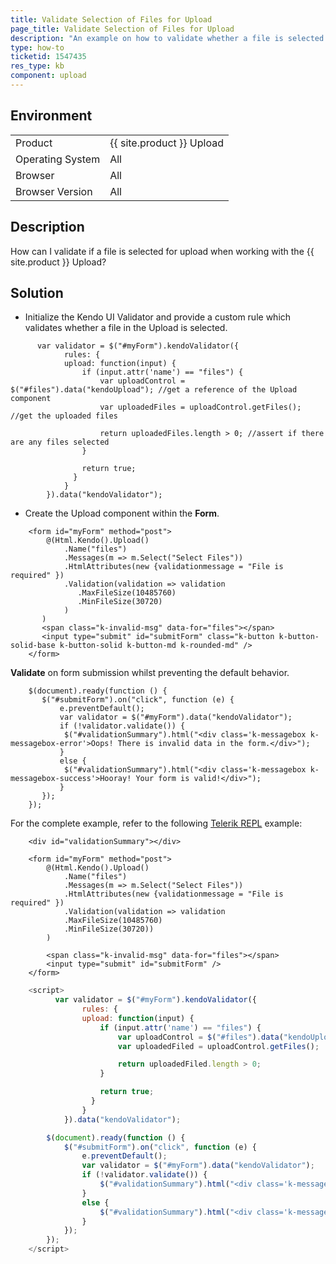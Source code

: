 ```yaml
---
title: Validate Selection of Files for Upload
page_title: Validate Selection of Files for Upload
description: "An example on how to validate whether a file is selected for upload in the {{ site.product }} Upload by using the Kendo UI Validator."
type: how-to
ticketid: 1547435
res_type: kb
component: upload
---
```


## Environment

<table>
 <tr>
  <td>Product</td>
  <td>{{ site.product }} Upload</td>
 </tr>
 <tr>
  <td>Operating System</td>
  <td>All</td>
 </tr>
 <tr>
  <td>Browser</td>
  <td>All</td>
 </tr>
 <tr>
  <td>Browser Version</td>
  <td>All</td>
 </tr>
</table>

## Description

How can I validate if a file is selected for upload when working with the {{ site.product }} Upload?

## Solution

* Initialize the Kendo UI Validator and provide a custom rule which validates whether a file in the Upload is selected.

```
      var validator = $("#myForm").kendoValidator({
            rules: {
            upload: function(input) {
                if (input.attr('name') == "files") {
                    var uploadControl = $("#files").data("kendoUpload"); //get a reference of the Upload component
                    var uploadedFiles = uploadControl.getFiles(); //get the uploaded files

                    return uploadedFiles.length > 0; //assert if there are any files selected
                }

                return true;
              }
            }
        }).data("kendoValidator");
```
* Create the Upload component within the **Form**.

```
    <form id="myForm" method="post">
        @(Html.Kendo().Upload()
            .Name("files")
            .Messages(m => m.Select("Select Files"))
            .HtmlAttributes(new {validationmessage = "File is required" })
            .Validation(validation => validation
               .MaxFileSize(10485760)
               .MinFileSize(30720)
            )
       )
       <span class="k-invalid-msg" data-for="files"></span>
       <input type="submit" id="submitForm" class="k-button k-button-solid-base k-button-solid k-button-md k-rounded-md" />
    </form>
```
**Validate** on form submission whilst preventing the default behavior.

```
    $(document).ready(function () {
       $("#submitForm").on("click", function (e) {
           e.preventDefault();
           var validator = $("#myForm").data("kendoValidator");
           if (!validator.validate()) {
            $("#validationSummary").html("<div class='k-messagebox k-messagebox-error'>Oops! There is invalid data in the form.</div>");
           }
           else {
            $("#validationSummary").html("<div class='k-messagebox k-messagebox-success'>Hooray! Your form is valid!</div>");
           }
       });
    });
```
For the complete example, refer to the following [Telerik REPL](https://netcorerepl.telerik.com/wwYPwobp35zcEZ9d17) example:

```Index.cshtml
    <div id="validationSummary"></div>

    <form id="myForm" method="post">
        @(Html.Kendo().Upload()
            .Name("files")
            .Messages(m => m.Select("Select Files"))
            .HtmlAttributes(new {validationmessage = "File is required" })
            .Validation(validation => validation
            .MaxFileSize(10485760)
            .MinFileSize(30720))
        )

        <span class="k-invalid-msg" data-for="files"></span>
        <input type="submit" id="submitForm" />
    </form>
```
```script.js
    <script>
          var validator = $("#myForm").kendoValidator({
                rules: {
                upload: function(input) {
                    if (input.attr('name') == "files") {
                        var uploadControl = $("#files").data("kendoUpload");
                        var uploadedFiled = uploadControl.getFiles();

                        return uploadedFiled.length > 0;
                    }

                    return true;
                  }
                }
            }).data("kendoValidator");

        $(document).ready(function () {
            $("#submitForm").on("click", function (e) {
                e.preventDefault();
                var validator = $("#myForm").data("kendoValidator");
                if (!validator.validate()) {
                    $("#validationSummary").html("<div class='k-messagebox k-messagebox-error'>Oops! There is invalid data in the form.</   div>");
                }
                else {
                    $("#validationSummary").html("<div class='k-messagebox k-messagebox-success'>Hooray! Your form is valid!</div>");
                }
            });
        });
    </script>
```